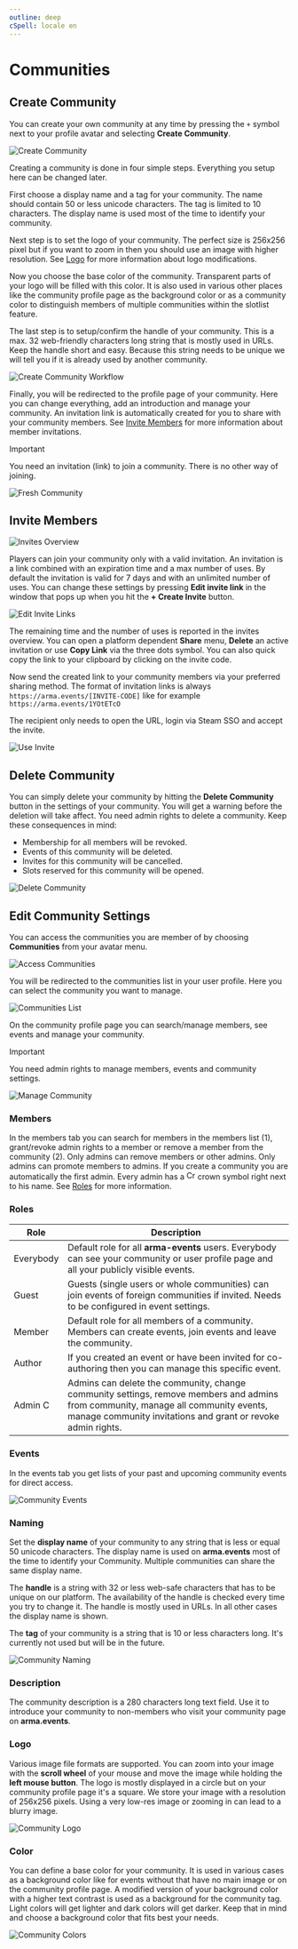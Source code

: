 ```yaml
---
outline: deep
cSpell: locale en
---
```


# Communities

## Create Community

You can create your own community at any time by pressing the `+` symbol next to your profile avatar and selecting **Create Community**.

![Create Community](../images/communities/create-community.webp "Create Community")

Creating a community is done in four simple steps. Everything you setup here can be changed later.

First choose a display name and a tag for your community. The name should contain 50 or less unicode characters. The tag is limited to 10 characters. The display name is used most of the time to identify your community.

Next step is to set the logo of your community. The perfect size is 256x256 pixel but if you want to zoom in then you should use an image with higher resolution. See [Logo](#logo) for more information about logo modifications.

Now you choose the base color of the community. Transparent parts of your logo will be filled with this color. It is also used in various other places like the community profile page as the background color or as a community color to distinguish members of multiple communities within the slotlist feature.

The last step is to setup/confirm the handle of your community. This is a max. 32 web-friendly characters long string that is mostly used in URLs. Keep the handle short and easy. Because this string needs to be unique we will tell you if it is already used by another community.

![Create Community Workflow](../images/communities/create-community-workflow.webp "Create Community Workflow")

Finally, you will be redirected to the profile page of your community. Here you can change everything, add an introduction and manage your community. An invitation link is automatically created for you to share with your community members. See [Invite Members](#invite-members) for more information about member invitations.

> [!IMPORTANT]
> You need an invitation (link) to join a community. There is no other way of joining.

![Fresh Community](../images/communities/fresh-community.webp "Fresh Community")

## Invite Members

![Invites Overview](../images/communities/invites-overview.webp "Invites Overview")

Players can join your community only with a valid invitation. An invitation is a link combined with an expiration time and a max number of uses. By default the invitation is valid for 7 days and with an unlimited number of uses. You can change these settings by pressing **Edit invite link** in the window that pops up when you hit the **+ Create Invite** button.

![Edit Invite Links](../images/communities/edit-invite-links.webp "Edit Invite Links")

The remaining time and the number of uses is reported in the invites overview. You can open a platform dependent **Share** menu, **Delete** an active invitation or use **Copy Link** via the three dots symbol. You can also quick copy the link to your clipboard by clicking on the invite code.

Now send the created link to your community members via your preferred sharing method. The format of invitation links is always `https://arma.events/[INVITE-CODE]` like for example `https://arma.events/1YOtETcO`

The recipient only needs to open the URL, login via Steam SSO and accept the invite.

![Use Invite](../images/communities/use-invite.webp "Use Invite")

## Delete Community

You can simply delete your community by hitting the **Delete Community** button in the settings of your community. You will get a warning before the deletion will take affect. You need admin rights to delete a community. Keep these consequences in mind:

- Membership for all members will be revoked.
- Events of this community will be deleted.
- Invites for this community will be cancelled.
- Slots reserved for this community will be opened.

![Delete Community](../images/communities/delete-community.webp "Delete Community")

## Edit Community Settings

You can access the communities you are member of by choosing **Communities** from your avatar menu.

![Access Communities](../images/communities/access-communities.webp "Access Communities")

You will be redirected to the communities list in your user profile. Here you can select the community you want to manage.

![Communities List](../images/communities/communities-list.webp "Communities List")

On the community profile page you can search/manage members, see events and manage your community.

> [!IMPORTANT]
> You need admin rights to manage members, events and community settings.

![Manage Community](../images/communities/manage-community.webp "Manage Community")

### Members

In the members tab you can search for members in the members list (1), grant/revoke admin rights to a member or remove a member from the community (2). Only admins can remove members or other admins. Only admins can promote members to admins. If you create a community you are automatically the first admin. Every admin has a <img src="../images/general/crown-text-color-2.svg" style="display:inline" width="16" height="16" alt="Crown"> crown symbol right next to his name. See [Roles](#roles) for more information.

### Roles

| Role       | Description |
| ----       | ----------  |
| Everybody  | Default role for all **arma-events** users. Everybody can see your community or user profile page and all your publicly visible events. |
| Guest      | Guests (single users or whole communities) can join events of foreign communities if invited. Needs to be configured in event settings. |
| Member     | Default role for all members of a community. Members can create events, join events and leave the community. |
| Author     | If you created an event or have been invited for co-authoring then you can manage this specific event. |
| Admin <img src="../images/general/crown-text-color-2.svg" style="display:inline" width="16" height="16" alt="Crown"> | Admins can delete the community, change community settings, remove members and admins from community, manage all community events, manage community invitations and grant or revoke admin rights. |

### Events

In the events tab you get lists of your past and upcoming community events for direct access.

![Community Events](../images/communities/community-events.webp "Community Events")

### Naming

Set the **display name** of your community to any string that is less or equal 50 unicode characters. The display name is used on **arma.events** most of the time to identify your Community. Multiple communities can share the same display name.

The **handle** is a string with 32 or less web-safe characters that has to be unique on our platform. The availability of the handle is checked every time you try to change it. The handle is mostly used in URLs. In all other cases the display name is shown.

The **tag** of your community is a string that is 10 or less characters long. It's currently not used but will be in the future.

![Community Naming](../images/communities/community-naming.webp "Community Naming")

### Description

The community description is a 280 characters long text field. Use it to introduce your community to non-members who visit your community page on **arma.events**.

### Logo

Various image file formats are supported. You can zoom into your image with the **scroll wheel** of your mouse and move the image while holding the **left mouse button**. The logo is mostly displayed in a circle but on your community profile page it's a square. We store your image with a resolution of 256x256 pixels. Using a very low-res image or zooming in can lead to a blurry image.

![Community Logo](../images/communities/community-logo.webp "Community Logo")

### Color

You can define a base color for your community. It is used in various cases as a background color like for events without that have no main image or on the community profile page. A modified version of your background color with a higher text contrast is used as a background for the community tag. Light colors will get lighter and dark colors will get darker. Keep that in mind and choose a background color that fits best your needs.

![Community Colors](../images/communities/community-colors.webp "Community Colors")
